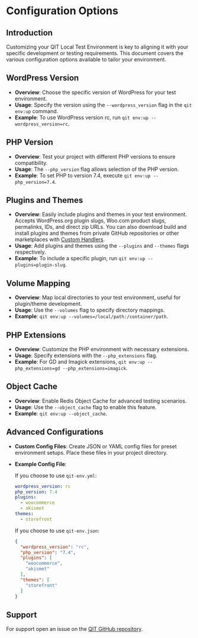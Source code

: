 # Configuration Options

## Introduction

Customizing your QIT Local Test Environment is key to aligning it with your specific development or testing requirements. This document covers the various configuration options available to tailor your environment.

## WordPress Version

- **Overview**: Choose the specific version of WordPress for your test environment.
- **Usage**: Specify the version using the `--wordpress_version` flag in the `qit env:up` command.
- **Example**: To use WordPress version rc, run `qit env:up --wordpress_version=rc`.

## PHP Version

- **Overview**: Test your project with different PHP versions to ensure compatibility.
- **Usage**: The `--php_version` flag allows selection of the PHP version.
- **Example**: To set PHP to version 7.4, execute `qit env:up --php_version=7.4`.

## Plugins and Themes

- **Overview**: Easily include plugins and themes in your test environment.
Accepts WordPress.org plugin slugs, Woo.com product slugs, permalinks, IDs, and direct zip URLs.
You can also download build and install plugins and themes from private GitHub repositories or other marketplaces with [Custom Handlers](environment/installing-plugins-other-sources.md).
- **Usage**: Add plugins and themes using the `--plugins` and `--themes` flags respectively.
- **Example**: To include a specific plugin, run `qit env:up --plugins=plugin-slug`.

## Volume Mapping

- **Overview**: Map local directories to your test environment, useful for plugin/theme development.
- **Usage**: Use the `--volumes` flag to specify directory mappings.
- **Example**: `qit env:up --volumes=/local/path:/container/path`.

## PHP Extensions

- **Overview**: Customize the PHP environment with necessary extensions.
- **Usage**: Specify extensions with the `--php_extensions` flag.
- **Example**: For GD and Imagick extensions, `qit env:up --php_extensions=gd --php_extensions=imagick`.

## Object Cache

- **Overview**: Enable Redis Object Cache for advanced testing scenarios.
- **Usage**: Use the `--object_cache` flag to enable this feature.
- **Example**: `qit env:up --object_cache`.

## Advanced Configurations

- **Custom Config Files**: Create JSON or YAML config files for preset environment setups. Place these files in your project directory.
- **Example Config File**:
 
  If you choose to use `qit-env.yml`:
  
  ```yaml
  wordpress_version: rc
  php_version: 7.4
  plugins:
    - woocommerce
    - akismet
  themes:
    - storefront
    ```
  
    If you choose to use `qit-env.json`:

  ```json
  {
    "wordpress_version": "rc",
    "php_version": "7.4",
    "plugins": [
      "woocommerce",
      "akismet"
    ],
    "themes": [
      "storefront"
    ]
  }
  ```

## Support

For support open an issue on the [QIT GitHub repository](https://github.com/woocommerce/qit-cli/issues).
